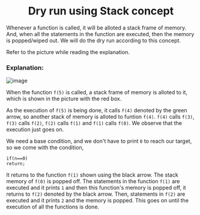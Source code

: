  <h1 align="center"> Dry run using Stack concept </h1> 
 
 Whenever a function is called, it will be alloted a stack frame of memory. And, when all the statements in the function are executed, then the memory is popped/wiped out.
 We will do the dry run according to this concept.
 
 Refer to the picture while reading the explanation.
 
### Explanation:

![image](https://user-images.githubusercontent.com/85027663/140482478-9b5bdbd2-4c2c-467d-9e2e-1d924332969d.png)

When the function `f(5)` is called, a stack frame of memory is alloted to it, which is shown in the picture with the red box.

As the execution of `f(5)` is being done, it calls `f(4)` denoted by the green arrow, so another stack of memory is alloted to funtion `f(4)`. `f(4)` calls `f(3)`, `f(3)` calls `f(2)`, `f(2)` calls `f(1)` and `f(1)` calls `f(0)`.
We observe that the execution just goes on.

We need a base condition, and we don't have to print `0` to reach our target, so we come with the condition, 

    if(n==0)
    return;

It returns to the function `f(1)` shown using the black arrow. The stack memory of `f(0)` is popped off. The statements in the function `f(1)` are executed and it prints `1` and then this function's memory is popped off, it returns to `f(2)` denoted by the black arrow.
Then, statements in `f(2)` are executed and it prints `2` and the memory is popped. This goes on until the execution of all the functions is done.
